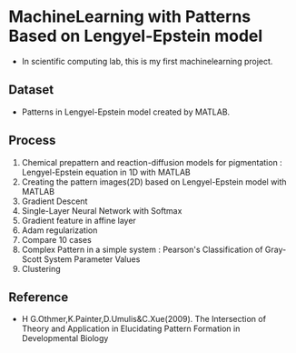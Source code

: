 # MachineLearning with Patterns Based on Lengyel-Epstein model
- In scientific computing lab, this is my first machinelearning project.

## Dataset
- Patterns in Lengyel-Epstein model created by MATLAB.

## Process
1. Chemical prepattern and reaction-diffusion models for pigmentation 
  : Lengyel-Epstein equation in 1D with MATLAB
2. Creating the pattern images(2D) based on Lengyel-Epstein model with MATLAB
3. Gradient Descent
4. Single-Layer Neural Network with Softmax
5. Gradient feature in affine layer
6. Adam regularization
7. Compare 10 cases
8. Complex Pattern in a simple system
  : Pearson's Classification of Gray-Scott System Parameter Values
9. Clustering

## Reference
- H G.Othmer,K.Painter,D.Umulis&C.Xue(2009). The Intersection of Theory and Application in Elucidating Pattern Formation in Developmental Biology
